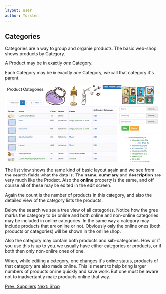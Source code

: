 ```yaml
---
layout: user
author: Torsten
---
```


## Categories

Categories are a way to group and organie products. The basic web-shop shows products by Category.

A Product may be in exactly *one* Category.

Each Category may be in exactly *one* Category, we call that category it's parent.

![Categories](images/categories.png)

The list view shows the same kind of basic layout again and we see from the search fields what the data is.
The **name**, **summary** and **description** are very much like the Product. Also the **online** property is
the same, and off course all of these may be edited in the edit screen.

Again the count is the number of products in this category, and also the detailed view of the category lists the 
products.

Below the search we see a tree view of all categories. Notice how the gree marks the category to be online and 
both online and non-online categories may be included in online categories. In the same way a category may include
products that are online or not. Obviously only the online ones (both products or categories) will be shown in the
online shop.

Also the category may contain both products and sub-categories. How or if you use this is up to you, we usually
have either categories or products, or if both then only non-online ones of one.

When, while editing a category, one changes it's online status, products of that category are also made online.
This is meant to help bring larger numbers of products online quickly and save work. But one must be aware not to
inadvertantly make products online that way.

[Prev: Suppliers](07_suppliers.html)        [Next: Shop](11_shop.html)    
